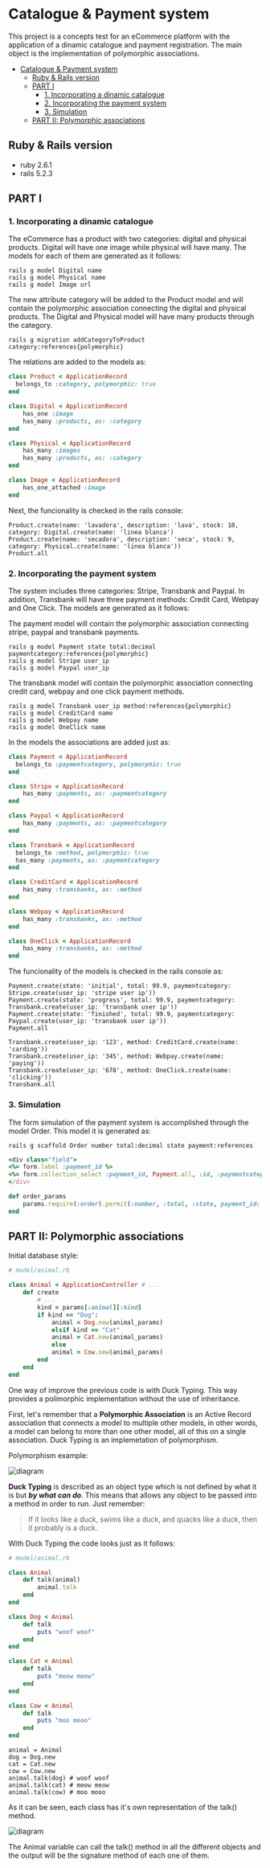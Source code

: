 # Catalogue & Payment system

This project is a concepts test for an eCommerce platform with the application of a dinamic catalogue and payment registration. The main object is the implementation of polymorphic associations.

- [Catalogue & Payment system](#catalogue---payment-system)
  * [Ruby & Rails version](#ruby---rails-version)
  * [PART I](#part-i)
    + [1. Incorporating a dinamic catalogue](#1-incorporating-a-dinamic-catalogue)
    + [2. Incorporating the payment system](#2-incorporating-the-payment-system)
    + [3. Simulation](#3-simulation)
  * [PART II: Polymorphic associations](#part-ii)

## Ruby & Rails version

* ruby 2.6.1
* rails 5.2.3

## PART I

### 1. Incorporating a dinamic catalogue 

The eCommerce has a product with two categories: digital and physical products. Digital will have one image while physical will have many. The models for each of them are generated as it follows:

```console
rails g model Digital name
rails g model Physical name
rails g model Image url 
```

The new attribute category will be added to the Product model and will contain the polymorphic association connecting the digital and physical products. The Digital and Physical model will have many products through the category.

```console
rails g migration addCategoryToProduct category:references{polymorphic}
```

The relations are added to the models as:

```ruby
class Product < ApplicationRecord
  belongs_to :category, polymorphic: true
end

class Digital < ApplicationRecord
    has_one :image
    has_many :products, as: :category
end

class Physical < ApplicationRecord
    has_many :images
    has_many :products, as: :category
end

class Image < ApplicationRecord
    has_one_attached :image
end
```

Next, the funcionality is checked in the rails console:

```console
Product.create(name: 'lavadora', description: 'lava', stock: 10, category: Digital.create(name: 'linea blanca')
Product.create(name: 'secadora', description: 'seca', stock: 9, category: Physical.create(name: 'linea blanca'))
Product.all
```

### 2. Incorporating the payment system

The system includes three categories: Stripe, Transbank and Paypal. In addition, Transbank will have three payment methods: Credit Card, Webpay and One Click. The models are generated as it follows:

The payment model will contain the polymorphic association connecting stripe, paypal and transbank payments.

```console
rails g model Payment state total:decimal paymentcategory:references{polymorphic}
rails g model Stripe user_ip
rails g model Paypal user_ip
```

The transbank model will contain the polymorphic association connecting credit card, webpay and one click payment methods.

```console
rails g model Transbank user_ip method:references{polymorphic}
rails g model CreditCard name  
rails g model Webpay name
rails g model OneClick name
```

In the models the associations are added just as:

```ruby
class Payment < ApplicationRecord
  belongs_to :paymentcategory, polymorphic: true
end

class Stripe < ApplicationRecord
    has_many :payments, as: :paymentcategory
end

class Paypal < ApplicationRecord
    has_many :payments, as: :paymentcategory
end

class Transbank < ApplicationRecord
  belongs_to :method, polymorphic: true
  has_many :payments, as: :paymentcategory
end

class CreditCard < ApplicationRecord
    has_many :transbanks, as: :method
end

class Webpay < ApplicationRecord
    has_many :transbanks, as: :method
end

class OneClick < ApplicationRecord
    has_many :transbanks, as: :method
end
```

The funcionality of the models is checked in the rails console as:

```console
Payment.create(state: 'initial', total: 99.9, paymentcategory: Stripe.create(user_ip: 'stripe user ip'))
Payment.create(state: 'progress', total: 99.9, paymentcategory: Transbank.create(user_ip: 'transbank user ip'))
Payment.create(state: 'finished', total: 99.9, paymentcategory: Paypal.create(user_ip: 'transbank user ip'))
Payment.all
```

```console
Transbank.create(user_ip: '123', method: CreditCard.create(name: 'carding'))
Transbank.create(user_ip: '345', method: Webpay.create(name: 'paying'))
Transbank.create(user_ip: '678', method: OneClick.create(name: 'clicking'))
Transbank.all
```

### 3. Simulation 

The form simulation of the payment system is accomplished through the model Order. This model it is generated as:

```console
rails g scaffold Order number total:decimal state payment:references
```

```ruby
<div class="field">
<%= form.label :payment_id %>
<%= form.collection_select :payment_id, Payment.all, :id, :paymentcategory_type %>
</div>
```

```ruby
def order_params
    params.require(:order).permit(:number, :total, :state, payment_id: [])
end
```

## PART II: Polymorphic associations

Initial database style:

```ruby
# model/animal.rb

class Animal < ApplicationController # ...
    def create
        # ...
        kind = params[:animal][:kind]
        if kind == "Dog":
            animal = Dog.new(animal_params)
            elsif kind == "Cat"
            animal = Cat.new(animal_params)
            else
            animal = Cow.new(animal_params)
        end 
    end
end
```

One way of improve the previous code is with Duck Typing. This way provides a polimorphic implementation without the use of inheritance. 

First, let's remember that a **Polymorphic Association** is an Active Record association that connects a model to multiple other models, in other words, a model can belong to more than one other model, all of this on a single association. Duck Typing is an implemetation of polymorphism.

Polymorphism example:

![diagram](/app/assets/images/polymorphism_example.png)

**Duck Typing** is described as an object type which is not defined by what it is but __*by what can do*__. This means that allows any object to be passed into a method in order to run. Just remember:

> If it looks like a duck, swims like a duck, and quacks like a duck, then it probably is a duck.

With Duck Typing the code looks just as it follows: 

```ruby
# model/animal.rb

class Animal 
    def talk(animal)
        animal.talk 
    end
end

class Dog < Animal
    def talk
        puts "woof woof"
    end
end    

class Cat < Animal
    def talk
        puts "meow meow"
    end
end  

class Cow < Animal
    def talk
        puts "moo mooo"
    end
end  
```

```
animal = Animal
dog = Dog.new
cat = Cat.new
cow = Cow.new
animal.talk(dog) # woof woof
animal.talk(cat) # meow meow
animal.talk(cow) # moo mooo
```

As it can be seen, each class has it's own representation of the talk() method.

![diagram](/app/assets/images/duck_typing_diagram.png)

The Animal variable can call the talk() method in all the different objects and the output will be the signature method of each one of them.